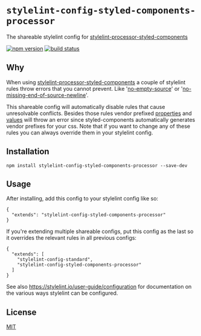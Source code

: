 # `stylelint-config-styled-components-processor`

The shareable stylelint config for [stylelint-processor-styled-components](https://github.com/styled-components/stylelint-processor-styled-components)

[![npm version][version-badge]][version-url]
[![build status][build-badge]][build-url]

## Why

When using [stylelint-processor-styled-components](https://github.com/styled-components/stylelint-processor-styled-components)
a couple of stylelint rules throw errors that you cannot prevent. Like 
'[no-empty-source](https://stylelint.io/user-guide/rules/no-empty-source)' or 
'[no-missing-end-of-source-newline](https://stylelint.io/user-guide/rules/no-missing-end-of-source-newline)'.

This shareable config will automatically disable rules that cause unresolvable conflicts. Besides
those rules vendor prefixed [properties](https://stylelint.io/user-guide/rules/property-no-vendor-prefix)
and [values](https://stylelint.io/user-guide/rules/value-no-vendor-prefix) will throw an error since
styled-components automatically generates vendor prefixes for your css. Note that if you want to
change any of these rules you can always override them in your stylelint config.

## Installation

```
npm install stylelint-config-styled-components-processor --save-dev
```

## Usage

After installing, add this config to your stylelint config like so:

```
{
  "extends": "stylelint-config-styled-components-processor"
}
```

If you're extending multiple shareable configs, put this config as the last so it overrides the relevant rules in all previous configs:

```
{
  "extends": [
    "stylelint-config-standard",
    "stylelint-config-styled-components-processor"
  ]
}
```

See also https://stylelint.io/user-guide/configuration for documentation on the various ways
stylelint can be configured.

## License

[MIT](http://ismay.mit-license.org/)

[version-badge]: https://img.shields.io/npm/v/stylelint-config-styled-components-processor.svg
[version-url]: https://www.npmjs.com/package/stylelint-config-styled-components-processor
[build-badge]: https://travis-ci.org/styled-components/stylelint-config-styled-components-processor.svg?branch=master
[build-url]: https://travis-ci.org/styled-components/stylelint-config-styled-components-processor
